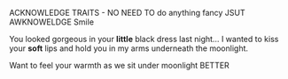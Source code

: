 ACKNOWLEDGE TRAITS - NO NEED TO do anything fancy JSUT AWKNOWELDGE
Smile

You looked gorgeous in your **little** black dress last night… I wanted to kiss your **soft** lips and hold you in my arms underneath the moonlight.

Want to feel your warmth as we sit under moonlight BETTER
